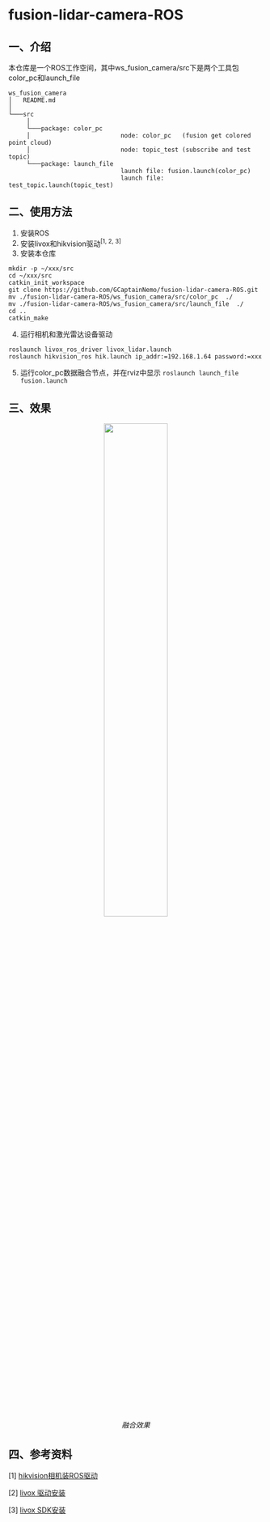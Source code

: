 # fusion-lidar-camera-ROS
## 一、介绍
本仓库是一个ROS工作空间，其中ws_fusion_camera/src下是两个工具包color_pc和launch_file
```
ws_fusion_camera
│   README.md
│   
└───src
     │
     └───package: color_pc
     │                         node: color_pc   (fusion get colored point cloud)
     │                         node: topic_test (subscribe and test topic)
     └───package: launch_file
                               launch file: fusion.launch(color_pc)
                               launch file: test_topic.launch(topic_test)

```

## 二、使用方法
1. 安装ROS
2. 安装livox和hikvision驱动<sup>[1, 2, 3]</sup>
3. 安装本仓库
```
mkdir -p ~/xxx/src
cd ~/xxx/src
catkin_init_workspace
git clone https://github.com/GCaptainNemo/fusion-lidar-camera-ROS.git
mv ./fusion-lidar-camera-ROS/ws_fusion_camera/src/color_pc  ./
mv ./fusion-lidar-camera-ROS/ws_fusion_camera/src/launch_file  ./
cd ..
catkin_make

```
4. 运行相机和激光雷达设备驱动
```
roslaunch livox_ros_driver livox_lidar.launch
roslaunch hikvision_ros hik.launch ip_addr:=192.168.1.64 password:=xxx

```
5. 运行color_pc数据融合节点，并在rviz中显示
```roslaunch launch_file fusion.launch``` 

## 三、效果

<p align="center"><img src="./result/result.png"  width=50%></p>
<h6 align="center"> 融合效果</h6>

## 四、参考资料

[1] [hikvision相机装ROS驱动](https://blog.csdn.net/qq_37534947/article/details/116432115)

[2] [livox 驱动安装](https://github.com/Livox-SDK/livox_ros_driver)

[3] [livox SDK安装](https://github.com/Livox-SDK/Livox-SDK)



